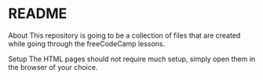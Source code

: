 # README

About
This repository is going to be a collection of files that are created while going through the freeCodeCamp lessons.

Setup
The HTML pages should not require much setup, simply open them in the browser of your choice. 

